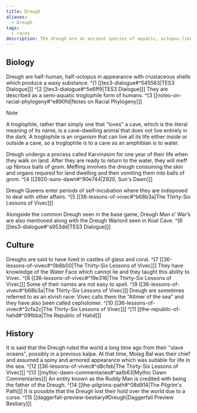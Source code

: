 ```yaml
---
title: Dreugh
aliases:
  - Dreugh
tags:
  - races
description: The dreugh are an ancient species of aquatic, octopus-like beastfolk, commonly hunted for their hide and the wax scraped from their shells.
---
```

## Biology
Dreugh are half-human, half-octopus in appearance with crustaceous shells which produce a waxy substance. ^[1 [[tes3-dialogue#^545563|TES3 Dialogue]]] ^[2 [[tes3-dialogue#^5e6ff9|TES3 Dialogue]]] They are described as a semi-aquatic troglophile form of humans. ^[3 [[notes-on-racial-phylogeny#^e890fd|Notes on Racial Phylogeny]]]

> [!Note]
> A troglophile, rather than simply one that "loves" a cave, which is the literal meaning of its name, is a cave-dwelling animal that does not live entirely in the dark. A troglophile is an organism that can live all its life either inside or outside a cave, so a troglophile is to a cave as an amphibian is to water.

Dreugh undergo a process called Karvinasim for one year of their life when they walk on land. After they are ready to return to the water, they will meff up fibrous balls of grom. Meffing involves the dreugh consuming the skin and organs required for land dwelling and then vomiting them into balls of grom. ^[4 [[2920-suns-dawn#^90e744|2920, Sun's Dawn]]]

Dreugh Queens enter periods of self-incubation where they are indisposed to deal with other affairs. ^[5 [[36-lessons-of-vivec#^b68b3a|The Thirty-Six Lessons of Vivec]]]

Alongside the common Dreugh seen in the base game, Dreugh Man o’ War’s are also mentioned along with the Dreugh Warlord seen in Koal Cave. ^[6 [[tes3-dialogue#^a953dd|TES3 Dialogue]]]
## Culture
Dreughs are said to have lived in castles of glass and coral. ^[7 [[36-lessons-of-vivec#^0b6b00|The Thirty-Six Lessons of Vivec]]] They have knowledge of the Water Face which cannot lie and they taught this ability to Vivec. ^[8 [[36-lessons-of-vivec#^19e316|The Thirty-Six Lessons of Vivec]]] Some of their names are not easy to spell. ^[9 [[36-lessons-of-vivec#^b68b3a|The Thirty-Six Lessons of Vivec]]] Dreugh are sometimes referred to as an elvish race: Vivec calls them the "Altmer of the sea" and they have also been called cepholomer. ^[10 [[36-lessons-of-vivec#^2cfa2c|The Thirty-Six Lessons of Vivec]]] ^[11 [[the-republic-of-hahd#^09fbba|The Republic of Hahd]]]
## History
It is said that the Dreugh ruled the world a long time ago from their "slave oceans", possibly in a previous kalpa. At that time, Molag Bal was their chief and assumed a spiny and armored appearance which was suitable for life in the sea. ^[12 [[36-lessons-of-vivec#^d8cfeb|The Thirty-Six Lessons of Vivec]]] ^[13 [[mythic-dawn-commentaries#^aa1b63|Mythic Dawn Commentaries]]] An entity known as the Ruddy Man is credited with being the father of the Dreugh. ^[14 [[the-pilgrims-path#^08d914|The Pilgrim's Path]]] It is possible that the Dreugh lost their hold over the world due to a curse. ^[15 [[daggerfall-preview-bestiary#Dreugh|Daggerfall Preview Bestiary]]]